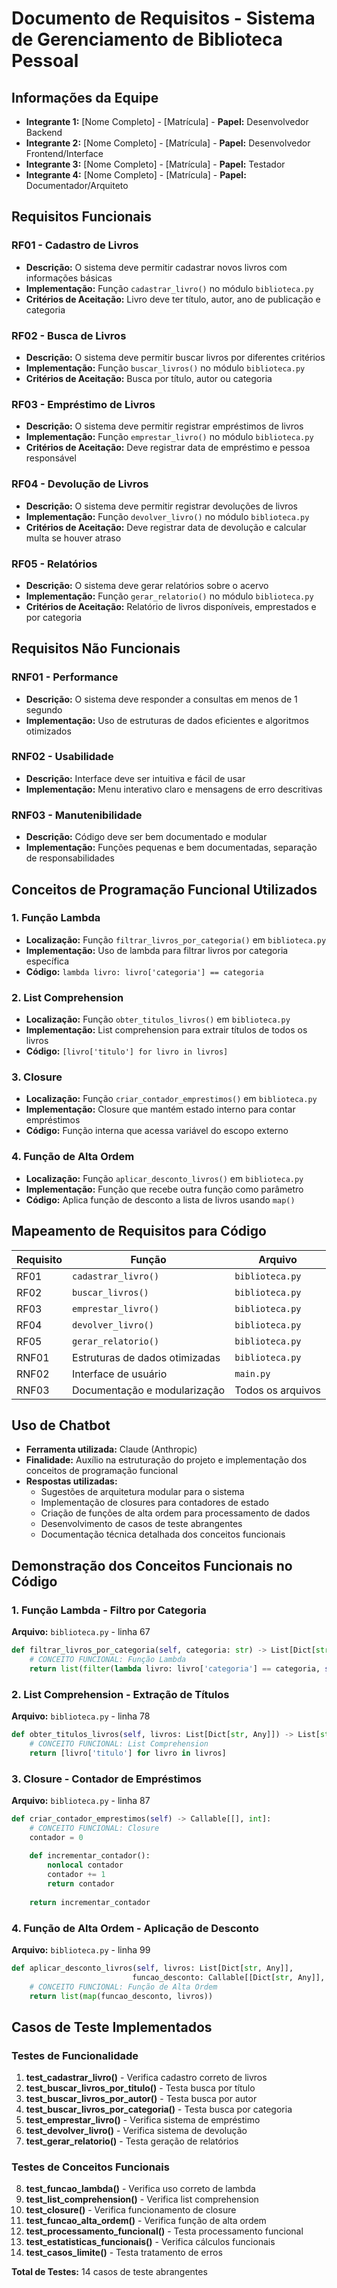 # Documento de Requisitos - Sistema de Gerenciamento de Biblioteca Pessoal

## Informações da Equipe
- **Integrante 1:** [Nome Completo] - [Matrícula] - **Papel:** Desenvolvedor Backend
- **Integrante 2:** [Nome Completo] - [Matrícula] - **Papel:** Desenvolvedor Frontend/Interface
- **Integrante 3:** [Nome Completo] - [Matrícula] - **Papel:** Testador
- **Integrante 4:** [Nome Completo] - [Matrícula] - **Papel:** Documentador/Arquiteto

## Requisitos Funcionais

### RF01 - Cadastro de Livros
- **Descrição:** O sistema deve permitir cadastrar novos livros com informações básicas
- **Implementação:** Função `cadastrar_livro()` no módulo `biblioteca.py`
- **Critérios de Aceitação:** Livro deve ter título, autor, ano de publicação e categoria

### RF02 - Busca de Livros
- **Descrição:** O sistema deve permitir buscar livros por diferentes critérios
- **Implementação:** Função `buscar_livros()` no módulo `biblioteca.py`
- **Critérios de Aceitação:** Busca por título, autor ou categoria

### RF03 - Empréstimo de Livros
- **Descrição:** O sistema deve permitir registrar empréstimos de livros
- **Implementação:** Função `emprestar_livro()` no módulo `biblioteca.py`
- **Critérios de Aceitação:** Deve registrar data de empréstimo e pessoa responsável

### RF04 - Devolução de Livros
- **Descrição:** O sistema deve permitir registrar devoluções de livros
- **Implementação:** Função `devolver_livro()` no módulo `biblioteca.py`
- **Critérios de Aceitação:** Deve registrar data de devolução e calcular multa se houver atraso

### RF05 - Relatórios
- **Descrição:** O sistema deve gerar relatórios sobre o acervo
- **Implementação:** Função `gerar_relatorio()` no módulo `biblioteca.py`
- **Critérios de Aceitação:** Relatório de livros disponíveis, emprestados e por categoria

## Requisitos Não Funcionais

### RNF01 - Performance
- **Descrição:** O sistema deve responder a consultas em menos de 1 segundo
- **Implementação:** Uso de estruturas de dados eficientes e algoritmos otimizados

### RNF02 - Usabilidade
- **Descrição:** Interface deve ser intuitiva e fácil de usar
- **Implementação:** Menu interativo claro e mensagens de erro descritivas

### RNF03 - Manutenibilidade
- **Descrição:** Código deve ser bem documentado e modular
- **Implementação:** Funções pequenas e bem documentadas, separação de responsabilidades

## Conceitos de Programação Funcional Utilizados

### 1. Função Lambda
- **Localização:** Função `filtrar_livros_por_categoria()` em `biblioteca.py`
- **Implementação:** Uso de lambda para filtrar livros por categoria específica
- **Código:** `lambda livro: livro['categoria'] == categoria`

### 2. List Comprehension
- **Localização:** Função `obter_titulos_livros()` em `biblioteca.py`
- **Implementação:** List comprehension para extrair títulos de todos os livros
- **Código:** `[livro['titulo'] for livro in livros]`

### 3. Closure
- **Localização:** Função `criar_contador_emprestimos()` em `biblioteca.py`
- **Implementação:** Closure que mantém estado interno para contar empréstimos
- **Código:** Função interna que acessa variável do escopo externo

### 4. Função de Alta Ordem
- **Localização:** Função `aplicar_desconto_livros()` em `biblioteca.py`
- **Implementação:** Função que recebe outra função como parâmetro
- **Código:** Aplica função de desconto a lista de livros usando `map()`

## Mapeamento de Requisitos para Código

| Requisito | Função | Arquivo |
|-----------|--------|---------|
| RF01 | `cadastrar_livro()` | `biblioteca.py` |
| RF02 | `buscar_livros()` | `biblioteca.py` |
| RF03 | `emprestar_livro()` | `biblioteca.py` |
| RF04 | `devolver_livro()` | `biblioteca.py` |
| RF05 | `gerar_relatorio()` | `biblioteca.py` |
| RNF01 | Estruturas de dados otimizadas | `biblioteca.py` |
| RNF02 | Interface de usuário | `main.py` |
| RNF03 | Documentação e modularização | Todos os arquivos |

## Uso de Chatbot
- **Ferramenta utilizada:** Claude (Anthropic)
- **Finalidade:** Auxílio na estruturação do projeto e implementação dos conceitos de programação funcional
- **Respostas utilizadas:** 
  - Sugestões de arquitetura modular para o sistema
  - Implementação de closures para contadores de estado
  - Criação de funções de alta ordem para processamento de dados
  - Desenvolvimento de casos de teste abrangentes
  - Documentação técnica detalhada dos conceitos funcionais

## Demonstração dos Conceitos Funcionais no Código

### 1. Função Lambda - Filtro por Categoria
**Arquivo:** `biblioteca.py` - linha 67
```python
def filtrar_livros_por_categoria(self, categoria: str) -> List[Dict[str, Any]]:
    # CONCEITO FUNCIONAL: Função Lambda
    return list(filter(lambda livro: livro['categoria'] == categoria, self.livros))
```

### 2. List Comprehension - Extração de Títulos
**Arquivo:** `biblioteca.py` - linha 78
```python
def obter_titulos_livros(self, livros: List[Dict[str, Any]]) -> List[str]:
    # CONCEITO FUNCIONAL: List Comprehension
    return [livro['titulo'] for livro in livros]
```

### 3. Closure - Contador de Empréstimos
**Arquivo:** `biblioteca.py` - linha 87
```python
def criar_contador_emprestimos(self) -> Callable[[], int]:
    # CONCEITO FUNCIONAL: Closure
    contador = 0
    
    def incrementar_contador():
        nonlocal contador
        contador += 1
        return contador
    
    return incrementar_contador
```

### 4. Função de Alta Ordem - Aplicação de Desconto
**Arquivo:** `biblioteca.py` - linha 99
```python
def aplicar_desconto_livros(self, livros: List[Dict[str, Any]], 
                           funcao_desconto: Callable[[Dict[str, Any]], Dict[str, Any]]) -> List[Dict[str, Any]]:
    # CONCEITO FUNCIONAL: Função de Alta Ordem
    return list(map(funcao_desconto, livros))
```

## Casos de Teste Implementados

### Testes de Funcionalidade
1. **test_cadastrar_livro()** - Verifica cadastro correto de livros
2. **test_buscar_livros_por_titulo()** - Testa busca por título
3. **test_buscar_livros_por_autor()** - Testa busca por autor
4. **test_buscar_livros_por_categoria()** - Testa busca por categoria
5. **test_emprestar_livro()** - Verifica sistema de empréstimo
6. **test_devolver_livro()** - Verifica sistema de devolução
7. **test_gerar_relatorio()** - Testa geração de relatórios

### Testes de Conceitos Funcionais
8. **test_funcao_lambda()** - Verifica uso correto de lambda
9. **test_list_comprehension()** - Verifica list comprehension
10. **test_closure()** - Verifica funcionamento de closure
11. **test_funcao_alta_ordem()** - Verifica função de alta ordem
12. **test_processamento_funcional()** - Testa processamento funcional
13. **test_estatisticas_funcionais()** - Verifica cálculos funcionais
14. **test_casos_limite()** - Testa tratamento de erros

**Total de Testes:** 14 casos de teste abrangentes

